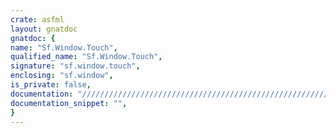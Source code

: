 ```yaml
---
crate: asfml
layout: gnatdoc
gnatdoc: {
name: "Sf.Window.Touch",
qualified_name: "Sf.Window.Touch",
signature: "sf.window.touch",
enclosing: "sf.window",
is_private: false,
documentation: "//////////////////////////////////////////////////////////\n//////////////////////////////////////////////////////////\n/ @brief Check if a touch event is currently down\n/\n/ @param finger Finger index\n/\n/ @return sfTrue if @a finger is currently touching the screen, sfFalse otherwise\n/\n//////////////////////////////////////////////////////////",
documentation_snippet: "",
}
---
```

